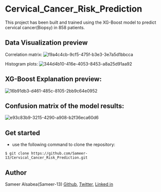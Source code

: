 # Cervical_Cancer_Risk_Prediction
This project has been built and trained using the XG-Boost model to predict cervical cancer(Biopsy) in 858 patients.

## Data Visualization preview


Correlation matrix:
![f9a4c4cb-9cf5-475f-b3e3-3e7a5d1bbcca](https://github.com/Sameer-13/Cervical_Cancer_Risk_Prediction/assets/106761486/0a43468b-911c-4f1c-a35f-593d88cb9ff2)


Histogram plots:
![344d4b10-416e-4053-8453-a8a25d91aa92](https://github.com/Sameer-13/Cervical_Cancer_Risk_Prediction/assets/106761486/e03d60fa-8fba-4f19-a5cd-bd8101e5cf05)



## XG-Boost Explanation preview:
![16b91db3-d461-485c-8105-2bb9c64e0952](https://github.com/Sameer-13/Cervical_Cancer_Risk_Prediction/assets/106761486/0cb899a9-839c-4f9c-bf37-770c9fde79f4)



## Confusion matrix of the model results:
![e93c83b9-3215-4290-a908-b2f36eca60d6](https://github.com/Sameer-13/Cervical_Cancer_Risk_Prediction/assets/106761486/988e8356-e898-4157-9391-db5de97a5099)


## Get started
- use the following command to clone the repository:

```$ git clone https://github.com/Sameer-13/Cervical_Cancer_Risk_Prediction.git```


## Author
Sameer Alsabea(Sameer-13) [Github](https://github.com/Sameer-13), [Twitter](https://mobile.twitter.com/Sameer_Alsabei), [Linked in](https://www.linkedin.com/in/sameer-alsabea-610291239/)
